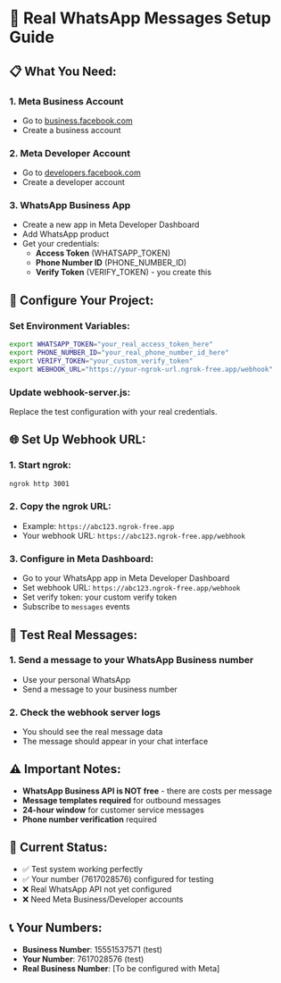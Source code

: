 # 🚀 Real WhatsApp Messages Setup Guide

## 📋 **What You Need:**

### **1. Meta Business Account**
- Go to [business.facebook.com](https://business.facebook.com)
- Create a business account

### **2. Meta Developer Account**
- Go to [developers.facebook.com](https://developers.facebook.com)
- Create a developer account

### **3. WhatsApp Business App**
- Create a new app in Meta Developer Dashboard
- Add WhatsApp product
- Get your credentials:
  - **Access Token** (WHATSAPP_TOKEN)
  - **Phone Number ID** (PHONE_NUMBER_ID)
  - **Verify Token** (VERIFY_TOKEN) - you create this

## 🔧 **Configure Your Project:**

### **Set Environment Variables:**
```bash
export WHATSAPP_TOKEN="your_real_access_token_here"
export PHONE_NUMBER_ID="your_real_phone_number_id_here"
export VERIFY_TOKEN="your_custom_verify_token"
export WEBHOOK_URL="https://your-ngrok-url.ngrok-free.app/webhook"
```

### **Update webhook-server.js:**
Replace the test configuration with your real credentials.

## 🌐 **Set Up Webhook URL:**

### **1. Start ngrok:**
```bash
ngrok http 3001
```

### **2. Copy the ngrok URL:**
- Example: `https://abc123.ngrok-free.app`
- Your webhook URL: `https://abc123.ngrok-free.app/webhook`

### **3. Configure in Meta Dashboard:**
- Go to your WhatsApp app in Meta Developer Dashboard
- Set webhook URL: `https://abc123.ngrok-free.app/webhook`
- Set verify token: your custom verify token
- Subscribe to `messages` events

## 📱 **Test Real Messages:**

### **1. Send a message to your WhatsApp Business number**
- Use your personal WhatsApp
- Send a message to your business number

### **2. Check the webhook server logs**
- You should see the real message data
- The message should appear in your chat interface

## ⚠️ **Important Notes:**

- **WhatsApp Business API is NOT free** - there are costs per message
- **Message templates required** for outbound messages
- **24-hour window** for customer service messages
- **Phone number verification** required

## 🎯 **Current Status:**
- ✅ Test system working perfectly
- ✅ Your number (7617028576) configured for testing
- ❌ Real WhatsApp API not yet configured
- ❌ Need Meta Business/Developer accounts

## 📞 **Your Numbers:**
- **Business Number**: 15551537571 (test)
- **Your Number**: 7617028576 (test)
- **Real Business Number**: [To be configured with Meta]
